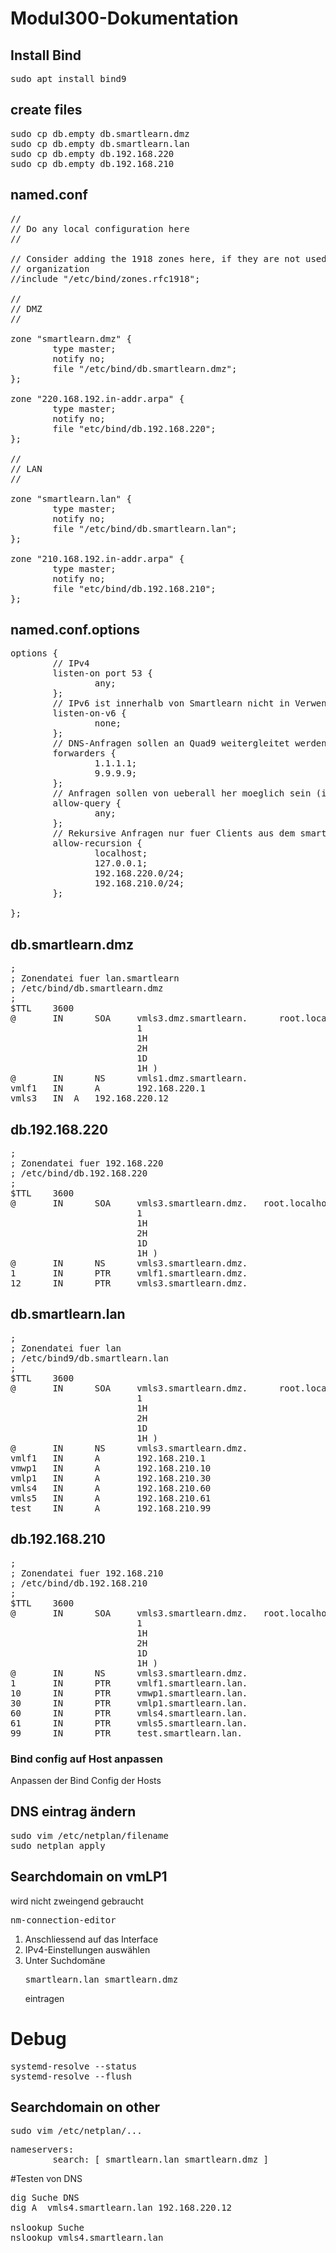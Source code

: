 # Modul300-Dokumentation

## Install Bind
<pre>
sudo apt install bind9
</pre>

## create files
<pre>
sudo cp db.empty db.smartlearn.dmz
sudo cp db.empty db.smartlearn.lan
sudo cp db.empty db.192.168.220
sudo cp db.empty db.192.168.210
</pre>

## named.conf
<pre>
//
// Do any local configuration here
//

// Consider adding the 1918 zones here, if they are not used in your
// organization
//include "/etc/bind/zones.rfc1918";

//
// DMZ
//

zone "smartlearn.dmz" {
        type master;
        notify no;
        file "/etc/bind/db.smartlearn.dmz";
};

zone "220.168.192.in-addr.arpa" {
        type master;
        notify no;
        file "etc/bind/db.192.168.220";
};

//
// LAN
//

zone "smartlearn.lan" {
        type master;
        notify no;
        file "/etc/bind/db.smartlearn.lan";
};

zone "210.168.192.in-addr.arpa" {
        type master;
        notify no;
        file "etc/bind/db.192.168.210";
};
</pre>

## named.conf.options
<pre>
options {
        // IPv4
        listen-on port 53 {
                any;
        };
        // IPv6 ist innerhalb von Smartlearn nicht in Verwendung
        listen-on-v6 {
                none;
        };
        // DNS-Anfragen sollen an Quad9 weitergleitet werden
        forwarders {
                1.1.1.1;
                9.9.9.9;
        };
        // Anfragen sollen von ueberall her moeglich sein (inkl. Internet)
        allow-query {
                any;
        };
        // Rekursive Anfragen nur fuer Clients aus dem smartlearn-Netz
        allow-recursion {
                localhost;
                127.0.0.1;
                192.168.220.0/24;
                192.168.210.0/24;
        };

};
</pre>

## db.smartlearn.dmz
<pre>
;
; Zonendatei fuer lan.smartlearn
; /etc/bind/db.smartlearn.dmz
;
$TTL    3600
@       IN      SOA     vmls3.dmz.smartlearn.      root.localhost. (
                        1
                        1H
                        2H
                        1D
                        1H )
@       IN      NS      vmls1.dmz.smartlearn.
vmlf1   IN      A       192.168.220.1
vmls3	IN 	A 	192.168.220.12
</pre>

## db.192.168.220
<pre>
;
; Zonendatei fuer 192.168.220
; /etc/bind/db.192.168.220
;
$TTL    3600
@       IN      SOA     vmls3.smartlearn.dmz.   root.localhost. (
                        1
                        1H
                        2H
                        1D
                        1H )
@       IN      NS      vmls3.smartlearn.dmz.
1       IN      PTR     vmlf1.smartlearn.dmz.
12      IN      PTR     vmls3.smartlearn.dmz.
</pre>

## db.smartlearn.lan
<pre>
;
; Zonendatei fuer lan
; /etc/bind9/db.smartlearn.lan
;
$TTL    3600
@       IN      SOA     vmls3.smartlearn.dmz.      root.localhost. (
                        1
                        1H
                        2H
                        1D
                        1H )
@       IN      NS      vmls3.smartlearn.dmz.
vmlf1   IN      A       192.168.210.1
vmwp1   IN      A       192.168.210.10
vmlp1   IN      A       192.168.210.30
vmls4   IN      A       192.168.210.60
vmls5   IN      A       192.168.210.61
test    IN      A       192.168.210.99
</pre>

## db.192.168.210
<pre>
;
; Zonendatei fuer 192.168.210
; /etc/bind/db.192.168.210
;
$TTL    3600
@       IN      SOA     vmls3.smartlearn.dmz.   root.localhost. (
                        1
                        1H
                        2H
                        1D
                        1H )
@       IN      NS      vmls3.smartlearn.dmz.
1       IN      PTR     vmlf1.smartlearn.lan.
10      IN      PTR     vmwp1.smartlearn.lan.
30      IN      PTR     vmlp1.smartlearn.lan.
60      IN      PTR     vmls4.smartlearn.lan.
61      IN      PTR     vmls5.smartlearn.lan.
99      IN      PTR     test.smartlearn.lan.
</pre>

### Bind config auf Host anpassen
Anpassen der Bind Config der Hosts

## DNS eintrag ändern
<pre>
sudo vim /etc/netplan/filename
sudo netplan apply
</pre>

## Searchdomain on vmLP1
wird nicht zweingend gebraucht
<pre>
nm-connection-editor
</pre>
1. Anschliessend auf das Interface
2. IPv4-Einstellungen auswählen
3. Unter Suchdomäne <pre>smartlearn.lan smartlearn.dmz</pre> eintragen

# Debug
<pre>
systemd-resolve --status
systemd-resolve --flush
</pre>

## Searchdomain on other 
<pre>
sudo vim /etc/netplan/...
</pre>

<pre>
nameservers:
        search: [ smartlearn.lan smartlearn.dmz ]
</pre>

#Testen von DNS
<pre>
dig Suche DNS
dig A  vmls4.smartlearn.lan 192.168.220.12

nslookup Suche
nslookup vmls4.smartlearn.lan
</pre>
